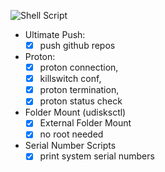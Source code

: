 ![Shell Script](https://img.shields.io/badge/shell_script-%23121011.svg?style=for-the-badge&logo=gnu-bash&logoColor=black&color=purple)


* Ultimate Push:
   - [x] push github repos

* Proton:
   - [x] proton connection, 
   - [x] killswitch conf, 
   - [x] proton termination,
   - [x] proton status check

* Folder Mount (udisksctl)
   - [x] External Folder Mount
   - [x] no root needed

* Serial Number Scripts
   - [x] print system serial numbers
